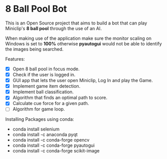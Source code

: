 # 8 Ball Pool Bot

This is an Open Source project that aims to build a bot that can play Miniclip's **8 ball pool** through the use of an AI.

When making use of the application make sure the monitor scaling on Windows is set to **100%** otherwise **pyautogui** would not be able to identify the images being searched.

Features:
- [x] Open 8 ball pool in focus mode.
- [x] Check if the user is logged in.
- [x] GUI app that lets the user open Miniclip, Log In and play the Game.
- [x] Implement game item detection.
- [x] Implement ball classification.
- [x] Algorithm that finds an optimal path to score.
- [x] Calculate cue force for a given path.
- [ ] Algorithm for game loop.

Installing Packages using conda:
- conda install selenium
- conda install -c anaconda pyqt
- conda install -c conda-forge opencv
- conda install -c conda-forge pyautogui
- conda install -c conda-forge scikit-image
